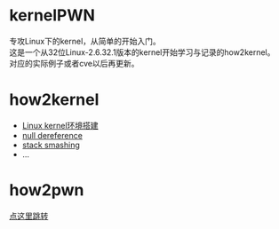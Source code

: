 # kernelPWN
专攻Linux下的kernel，从简单的开始入门。</br>
这是一个从32位Linux-2.6.32.1版本的kernel开始学习与记录的how2kernel。</br>
对应的实际例子或者cve以后再更新。</br>

how2kernel
========
- [Linux kernel环境搭建](https://github.com/fangdada/kernelPWN/tree/master/00build_environ)
- [null dereference](https://github.com/fangdada/kernelPWN/tree/master/01null_dereference)
- [stack smashing](https://github.com/fangdada/kernelPWN/tree/master/02stack_smashing)
- ...

# how2pwn

[点这里跳转](https://github.com/fangdada/ctf/tree/master/how2pwn)



